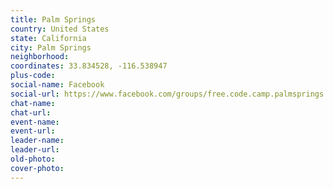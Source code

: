 ```yaml
---
title: Palm Springs
country: United States
state: California
city: Palm Springs
neighborhood: 
coordinates: 33.834528, -116.538947
plus-code:
social-name: Facebook
social-url: https://www.facebook.com/groups/free.code.camp.palmsprings
chat-name:
chat-url:
event-name:
event-url:
leader-name:
leader-url:
old-photo: 
cover-photo:
---
```

